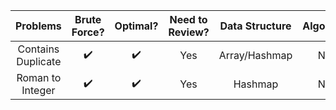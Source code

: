 | Problems | Brute Force? |    Optimal? | Need to Review?  | Data Structure  | Algorithm   | Strategy     |
| :----:   |    :----:    |     :----:  |   :----:         |   :----:        | :----:      | :----:       |
| Contains Duplicate |  ✔️          |   ✔️         |    Yes  |  Array/Hashmap  | N/A         |  Use a set   |
| Roman to Integer   |  ✔️          |   ✔️         |    Yes  |  Hashmap        | N/A         |  N/A         |
